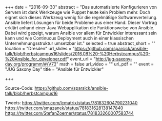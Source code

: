 +++
date = "2016-09-30"
abstract = "Das automatisierte Konfigurieren von Servern ist dank Werkzeuge wie Puppet heute kein Problem mehr. Doch eignet sich dieses Werkzeug wenig für die regelmäßige Softwareverteilung. Ansible liefert Lösungen für beide Probleme aus einer Hand. Dieser Vortrag erklärt anhand einer Java Webapplikation die Funktionsweise von Ansible. Dabei wird gezeigt, warum Ansible vor allem für Entwickler interessant sein kann und wie Continuous Deployment auch in einer klassischen Unternehmungsstruktur umsetzbar ist."
selected = true
abstract_short = ""
location = "Dresden"
url_slides = "https://github.com/sparsick/ansible-talk/blob/herbstcampus16/slides/2016.08%20-%20Herbstcampus%20-%20Ansible_for_developer.pdf"
event_url = "http://jug-saxony-day.org/programm/#/V73"
math = false
url_video = ""
url_pdf = ""
event = "JUG Saxony Day"
title = "Ansible für Entwickler"

+++

Source-Code: https://github.com/sparsick/ansible-talk/blob/herbstcampus16

Tweets:
https://twitter.com/lcmatrix/status/781832604790231040
https://twitter.com/smazanek/status/781831628138147840
https://twitter.com/StefanZoerner/status/781833260007583744
